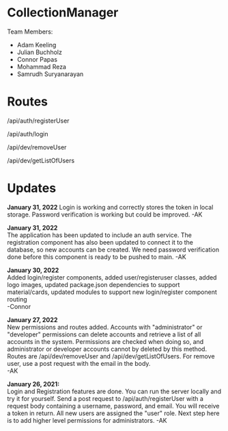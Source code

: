 # CollectionManager

Team Members: 
- Adam Keeling 
- Julian Buchholz 
- Connor Papas 
- Mohammad Reza 
- Samrudh Suryanarayan

# Routes    

/api/auth/registerUser  

/api/auth/login

/api/dev/removeUser

/api/dev/getListOfUsers


# Updates    

**January 31, 2022**
Login is working and correctly stores the token in local storage. Password verification is working but could be improved. -AK

**January 31, 2022**  
The application has been updated to include an auth service. The registration component has also been updated to connect it to the database, so new accounts can be created. We need password verification done before this component is ready to be pushed to main. -AK

**January 30, 2022**    
Added login/register components, added user/registeruser classes, added logo images, updated package.json dependencies to support material/cards, updated modules to support new login/register component routing    
-Connor    

**January 27, 2022**    
New permissions and routes added. Accounts with "administrator" or "developer" permissions can delete accounts and retrieve a list of all accounts in the system. Permissions are checked when doing so, and administrator or developer accounts cannot by deleted by this method. Routes are /api/dev/removeUser and /api/dev/getListOfUsers. For remove user, use a post request with the email in the body.   
-AK    

**January 26, 2021:**   
Login and Registration features are done. You can run the server locally and try it for yourself. Send a post request to /api/auth/registerUser with a request body containing a username, password, and email. You will receive a token in return. All new users are assigned the "user" role. Next step here is to add higher level permissions for administrators. -AK
